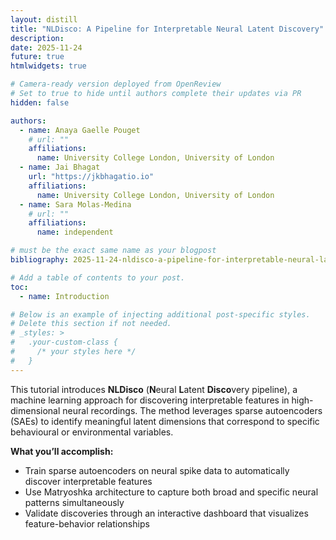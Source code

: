 ```yaml
---
layout: distill
title: "NLDisco: A Pipeline for Interpretable Neural Latent Discovery"
description: 
date: 2025-11-24
future: true
htmlwidgets: true

# Camera-ready version deployed from OpenReview
# Set to true to hide until authors complete their updates via PR
hidden: false

authors:
  - name: Anaya Gaelle Pouget
    # url: ""
    affiliations:
      name: University College London, University of London
  - name: Jai Bhagat
    url: "https://jkbhagatio.io"
    affiliations:
      name: University College London, University of London
  - name: Sara Molas-Medina
    # url: ""
    affiliations:
      name: independent

# must be the exact same name as your blogpost
bibliography: 2025-11-24-nldisco-a-pipeline-for-interpretable-neural-latent-discovery.bib

# Add a table of contents to your post.
toc:
  - name: Introduction

# Below is an example of injecting additional post-specific styles.
# Delete this section if not needed.
# _styles: >
#   .your-custom-class {
#     /* your styles here */
#   }
---
```


This tutorial introduces **NLDisco** (**N**eural **L**atent **Disco**very pipeline), a machine learning approach for discovering interpretable features in high-dimensional neural recordings. The method leverages sparse autoencoders (SAEs) to identify meaningful latent dimensions that correspond to specific behavioural or environmental variables.

**What you’ll accomplish:**
- Train sparse autoencoders on neural spike data to automatically discover interpretable features
- Use Matryoshka architecture to capture both broad and specific neural patterns simultaneously
- Validate discoveries through an interactive dashboard that visualizes feature-behavior relationships